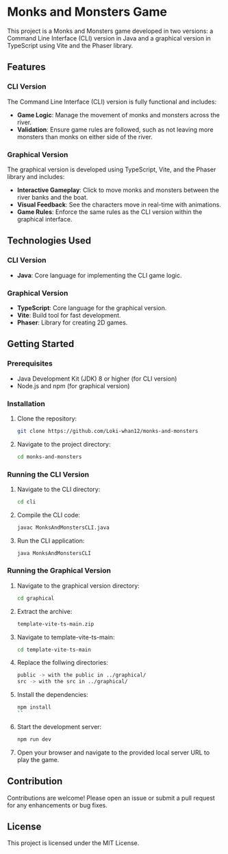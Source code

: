 # Monks and Monsters Game

This project is a Monks and Monsters game developed in two versions: a Command Line Interface (CLI) version in Java and a graphical version in TypeScript using Vite and the Phaser library.

## Features

### CLI Version

The Command Line Interface (CLI) version is fully functional and includes:

- **Game Logic**: Manage the movement of monks and monsters across the river.
- **Validation**: Ensure game rules are followed, such as not leaving more monsters than monks on either side of the river.

### Graphical Version

The graphical version is developed using TypeScript, Vite, and the Phaser library and includes:

- **Interactive Gameplay**: Click to move monks and monsters between the river banks and the boat.
- **Visual Feedback**: See the characters move in real-time with animations.
- **Game Rules**: Enforce the same rules as the CLI version within the graphical interface.

## Technologies Used

### CLI Version

- **Java**: Core language for implementing the CLI game logic.

### Graphical Version

- **TypeScript**: Core language for the graphical version.
- **Vite**: Build tool for fast development.
- **Phaser**: Library for creating 2D games.

## Getting Started

### Prerequisites

- Java Development Kit (JDK) 8 or higher (for CLI version)
- Node.js and npm (for graphical version)

### Installation

1. Clone the repository:
    ```sh
    git clone https://github.com/Loki-whan12/monks-and-monsters
    ```
2. Navigate to the project directory:
    ```sh
    cd monks-and-monsters
    ```
    

### Running the CLI Version

1. Navigate to the CLI directory:
    ```sh
    cd cli
    ```
2. Compile the CLI code:
    ```sh
    javac MonksAndMonstersCLI.java
    ```
3. Run the CLI application:
    ```sh
    java MonksAndMonstersCLI
    ```

### Running the Graphical Version

1. Navigate to the graphical version directory:
    ```sh
    cd graphical
    ```
2. Extract the archive:
    ```sh
    template-vite-ts-main.zip
    ```
3. Navigate to template-vite-ts-main:
    ```sh
    cd template-vite-ts-main
    ```
4. Replace the follwing directories:
    ```sh
    public -> with the public in ../graphical/
    src -> with the src in ../graphical/
    ```
5. Install the dependencies:
    ```sh
    npm install
    ``
6. Start the development server:
    ```sh
    npm run dev
    ```
7. Open your browser and navigate to the provided local server URL to play the game.

## Contribution

Contributions are welcome! Please open an issue or submit a pull request for any enhancements or bug fixes.

## License

This project is licensed under the MIT License.
